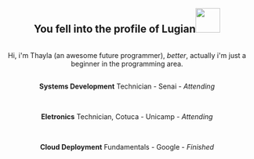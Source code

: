 <h2 align="center"> You fell into the profile of <strong>Lugian</strong><img src="https://i.pinimg.com/originals/29/35/92/29359268bb8d942fb9d05ea2b98dce0f.gif" width="50px" altf="doc"></h2>

<img src="https://i.pinimg.com/originals/61/0c/14/610c14fc2da4bc21aa0943674582fde4.gif" width="900px" height="1px" alt="separador">

<p align="center"> Hi, i'm Thayla (an awesome future programmer), <i>better</i>, actually i'm just a beginner in the programming area. </p>

<img src="https://i.pinimg.com/originals/61/0c/14/610c14fc2da4bc21aa0943674582fde4.gif" width="900px" height="1px" alt="separador">

<p align="center"><b>Systems Development</b> Technician - Senai - <i>Attending</i></p><br>

<p align="center"><b>Eletronics</b> Technician, Cotuca - Unicamp - <i>Attending</i> </p><br>

<p align="center"><b>Cloud Deployment</b> Fundamentals - Google - <i>Finished</i> </p><br>


